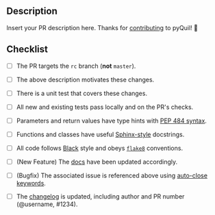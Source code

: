 Description
-----------

Insert your PR description here. Thanks for [contributing][contributing] to pyQuil! 🙂

Checklist
---------

- [ ] The PR targets the `rc` branch (**not** `master`).
- [ ] The above description motivates these changes.
- [ ] There is a unit test that covers these changes.
- [ ] All new and existing tests pass locally and on the PR's checks.
- [ ] Parameters and return values have type hints with [PEP 484 syntax][pep-484].
- [ ] Functions and classes have useful [Sphinx-style][sphinx] docstrings.
- [ ] All code follows [Black][black] style and obeys [`flake8`][flake8] conventions.
- [ ] (New Feature) The [docs][docs] have been updated accordingly.
- [ ] (Bugfix) The associated issue is referenced above using [auto-close keywords][auto-close].
- [ ] The [changelog][changelog] is updated, including author and PR number (@username, #1234).


[auto-close]: https://help.github.com/en/articles/closing-issues-using-keywords
[black]: https://black.readthedocs.io/en/stable/index.html
[changelog]: https://github.com/rigetti/pyquil/blob/master/CHANGELOG.md
[contributing]: https://github.com/rigetti/pyquil/blob/master/CONTRIBUTING.md
[docs]: https://pyquil.readthedocs.io
[flake8]: http://flake8.pycqa.org
[pep-484]: https://www.python.org/dev/peps/pep-0484/
[sphinx]: https://sphinx-rtd-tutorial.readthedocs.io/en/latest/docstrings.html

